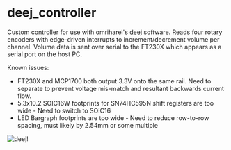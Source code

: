 # deej_controller

Custom controller for use with omriharel's [deej](https://github.com/omriharel/deej) software. Reads four rotary encoders with edge-driven interrupts to increment/decrement volume per channel. Volume data is sent over serial to the FT230X which appears as a serial port on the host PC. 

Known issues:
* FT230X and MCP1700 both output 3.3V onto the same rail. Need to separate to prevent voltage mis-match and resultant backwards current flow. 
* 5.3x10.2 SOIC16W footprints for SN74HC595N shift registers are too wide - Need to switch to SOIC16
* LED Bargraph footprints are too wide - Need to reduce row-to-row spacing, must likely by 2.54mm or some multiple

![deej!](https://github.com/Orotavia/deej_controller/blob/main/deej_encoder_cust.png?raw=true)

